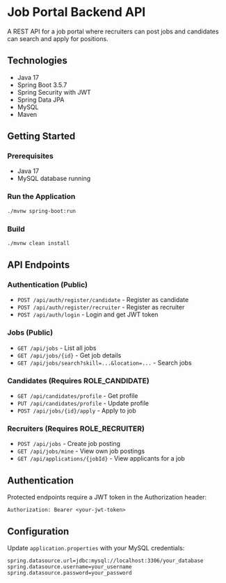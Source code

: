 # Job Portal Backend API

A REST API for a job portal where recruiters can post jobs and candidates can search and apply for positions.

## Technologies

- Java 17
- Spring Boot 3.5.7
- Spring Security with JWT
- Spring Data JPA
- MySQL
- Maven

## Getting Started

### Prerequisites

- Java 17
- MySQL database running

### Run the Application

```bash
./mvnw spring-boot:run
```

### Build

```bash
./mvnw clean install
```

## API Endpoints

### Authentication (Public)
- `POST /api/auth/register/candidate` - Register as candidate
- `POST /api/auth/register/recruiter` - Register as recruiter
- `POST /api/auth/login` - Login and get JWT token

### Jobs (Public)
- `GET /api/jobs` - List all jobs
- `GET /api/jobs/{id}` - Get job details
- `GET /api/jobs/search?skill=...&location=...` - Search jobs

### Candidates (Requires ROLE_CANDIDATE)
- `GET /api/candidates/profile` - Get profile
- `PUT /api/candidates/profile` - Update profile
- `POST /api/jobs/{id}/apply` - Apply to job

### Recruiters (Requires ROLE_RECRUITER)
- `POST /api/jobs` - Create job posting
- `GET /api/jobs/mine` - View own job postings
- `GET /api/applications/{jobId}` - View applicants for a job

## Authentication

Protected endpoints require a JWT token in the Authorization header:
```
Authorization: Bearer <your-jwt-token>
```

## Configuration

Update `application.properties` with your MySQL credentials:
```properties
spring.datasource.url=jdbc:mysql://localhost:3306/your_database
spring.datasource.username=your_username
spring.datasource.password=your_password
```

